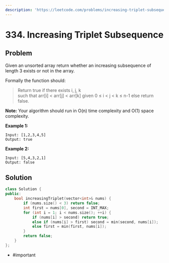 ```yaml
---
description: 'https://leetcode.com/problems/increasing-triplet-subsequence/'
---
```


# 334. Increasing Triplet Subsequence

## Problem

Given an unsorted array return whether an increasing subsequence of length 3 exists or not in the array.

Formally the function should:

> Return true if there exists i, j, k  
>  such that arr\[i\] &lt; arr\[j\] &lt; arr\[k\] given 0 ≤ i &lt; j &lt; k ≤ n-1 else return false.

**Note:** Your algorithm should run in O\(n\) time complexity and O\(1\) space complexity.

**Example 1:**

```text
Input: [1,2,3,4,5]
Output: true
```

**Example 2:**

```text
Input: [5,4,3,2,1]
Output: false
```

## Solution

```cpp
class Solution {
public:
    bool increasingTriplet(vector<int>& nums) {
        if (nums.size() < 3) return false;
        int first = nums[0], second = INT_MAX;
        for (int i = 1; i < nums.size(); ++i) {
            if (nums[i] > second) return true;
            else if (nums[i] > first) second = min(second, nums[i]);
            else first = min(first, nums[i]);
        }
        return false;
    }
};
```

* \#important

